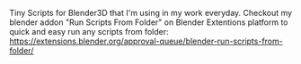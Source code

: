 Tiny Scripts for Blender3D that I'm using in my work everyday.
Checkout my blender addon "Run Scripts From Folder" on Blender Extentions platform to quick and easy run any scripts from folder:
https://extensions.blender.org/approval-queue/blender-run-scripts-from-folder/
